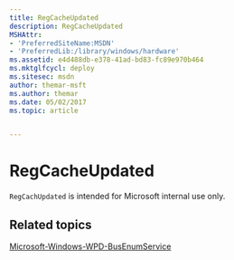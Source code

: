 ```yaml
---
title: RegCacheUpdated
description: RegCacheUpdated
MSHAttr:
- 'PreferredSiteName:MSDN'
- 'PreferredLib:/library/windows/hardware'
ms.assetid: e4d488db-e378-41ad-bd83-fc89e970b464
ms.mktglfcycl: deploy
ms.sitesec: msdn
author: themar-msft
ms.author: themar
ms.date: 05/02/2017
ms.topic: article


---
```


# RegCacheUpdated


`RegCachUpdated` is intended for Microsoft internal use only.

## Related topics


[Microsoft-Windows-WPD-BusEnumService](microsoft-windows-wpd-busenumservice.md)

 

 







